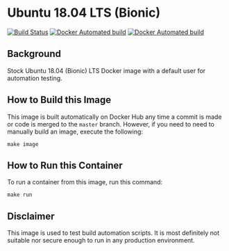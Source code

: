 # Ubuntu 18.04 LTS (Bionic)

[![Build Status](https://travis-ci.org/strongbrent/docker-ubuntu1804-testuser.svg?branch=master)](https://travis-ci.org/strongbrent/docker-ubuntu1804-testuser) [![Docker Automated build](https://img.shields.io/docker/cloud/automated/strongbrent/docker-ubuntu1804-testuser.svg)](https://cloud.docker.com/repository/docker/strongbrent/docker-ubuntu1804-testuser) [![Docker Automated build](https://img.shields.io/docker/cloud/build/strongbrent/docker-ubuntu1804-testuser.svg)](https://cloud.docker.com/repository/docker/strongbrent/docker-ubuntu1804-testuser/builds)

## Background
Stock Ubuntu 18.04 (Bionic) LTS Docker image with a default user for automation testing.

## How to Build this Image

This image is built automatically on Docker Hub any time a commit is made or code is merged to the `master` branch. However, if you need to need to manually build an image, execute the following:
```
make image
```

## How to Run this Container

To run a container from this image, run this command:
```
make run
```

## Disclaimer 

This image is used to test build automation scripts. It is most definitely not suitable nor secure enough to run in any production environment.
